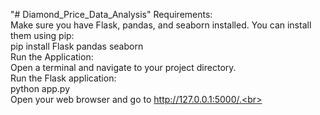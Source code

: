 "# Diamond_Price_Data_Analysis" 
Requirements:<br>
Make sure you have Flask, pandas, and seaborn installed. You can install them using pip:<br>
pip install Flask pandas seaborn<br>
Run the Application:<br>
Open a terminal and navigate to your project directory.<br>
Run the Flask application:<br>
python app.py<br>
Open your web browser and go to http://127.0.0.1:5000/.<br>
